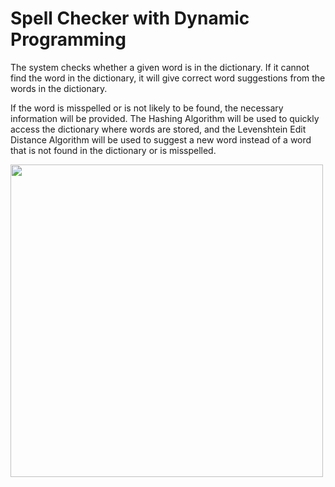 # Spell Checker with Dynamic Programming
The system checks whether a given word is in the dictionary. If it cannot find the word in the dictionary, it will give correct word suggestions from the words in the dictionary.

If the word is misspelled or is not likely to be found, the necessary information will be provided. The Hashing Algorithm will be used to quickly access the dictionary where words are stored, and the Levenshtein Edit Distance Algorithm will be used to suggest a new word instead of a word that is not found in the dictionary or is misspelled.

<img src=https://user-images.githubusercontent.com/35924267/60181551-1aabe780-982b-11e9-8b12-bf46462f277b.JPG width = 500>
